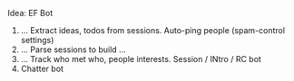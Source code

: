 Idea: 
EF Bot

1) ... Extract ideas, todos from sessions. Auto-ping people (spam-control settings)
2) ... Parse sessions to build ... 
3) ... Track who met who, people interests. Session / INtro / RC bot
4) Chatter bot
